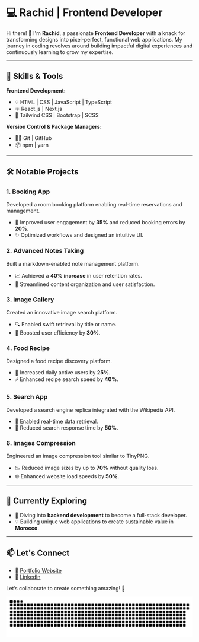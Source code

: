 # 💻 Rachid | Frontend Developer  

Hi there! 👋 I'm **Rachid**, a passionate **Frontend Developer** with a knack for transforming designs into pixel-perfect, functional web applications. My journey in coding revolves around building impactful digital experiences and continuously learning to grow my expertise.  

---

## 🚀 Skills & Tools  
**Frontend Development:**  
- 💡 HTML | CSS | JavaScript | TypeScript
- ⚛️ React.js | Next.js  
- 🎨 Tailwind CSS | Bootstrap | SCSS  

**Version Control & Package Managers:**  
- 🧑‍💻 Git | GitHub  
- 📦 npm | yarn  

---

## 🛠️ Notable Projects  

### 1. **Booking App**  
Developed a room booking platform enabling real-time reservations and management.  
- 🚀 Improved user engagement by **35%** and reduced booking errors by **20%**.  
- ✨ Optimized workflows and designed an intuitive UI.  

### 2. **Advanced Notes Taking**  
Built a markdown-enabled note management platform.  
- 📈 Achieved a **40% increase** in user retention rates.  
- 🌟 Streamlined content organization and user satisfaction.  

### 3. **Image Gallery**  
Created an innovative image search platform.  
- 🔍 Enabled swift retrieval by title or name.  
- 💪 Boosted user efficiency by **30%**.  

### 4. **Food Recipe**  
Designed a food recipe discovery platform.  
- 🍴 Increased daily active users by **25%**.  
- ⚡ Enhanced recipe search speed by **40%**.  

### 5. **Search App**  
Developed a search engine replica integrated with the Wikipedia API.  
- 🔗 Enabled real-time data retrieval.  
- 🚀 Reduced search response time by **50%**.  

### 6. **Images Compression**  
Engineered an image compression tool similar to TinyPNG.  
- 📉 Reduced image sizes by up to **70%** without quality loss.  
- 🌐 Enhanced website load speeds by **50%**.  

---

## 🌟 Currently Exploring  

- 🔧 Diving into **backend development** to become a full-stack developer.  
- 💡 Building unique web applications to create sustainable value in **Morocco**.  

---

## 📫 Let's Connect  

- 💼 [Portfolio Website](https://portfolio-inky-delta-35.vercel.app/)
- 💼 [LinkedIn](https://www.linkedin.com/in/rachid-saadi-a704482b3/)  

Let’s collaborate to create something amazing! 🚀  

<picture>
  <source media="(prefers-color-scheme: dark)" srcset="https://raw.githubusercontent.com/mr-kasper/mr-kasper/output/github-snake-dark.svg" />
  <source media="(prefers-color-scheme: light)" srcset="https://raw.githubusercontent.com/mr-kasper/mr-kasper/output/github-snake.svg" />
  <img alt="github-snake" src="https://raw.githubusercontent.com/mr-kasper/mr-kasper/output/github-snake.svg" />
</picture>
